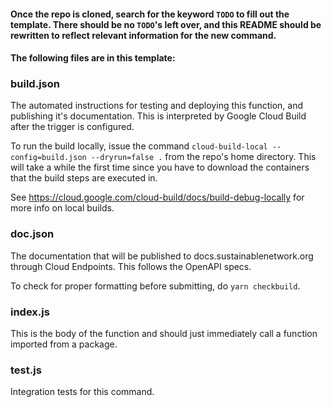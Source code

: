 #### Once the repo is cloned, search for the keyword `TODO` to fill out the template. There should be no `TODO`'s left over, and this README should be rewritten to reflect relevant information for the new command.

#### The following files are in this template:

### build.json

The automated instructions for testing and deploying this function, and publishing it's documentation. This is interpreted by Google Cloud Build after the trigger is configured.

To run the build locally, issue the command `cloud-build-local --config=build.json --dryrun=false .` from the repo's home directory. This will take a while the first time since you have to download the containers that the build steps are executed in.

See https://cloud.google.com/cloud-build/docs/build-debug-locally for more info on local builds.

### doc.json

The documentation that will be published to docs.sustainablenetwork.org through Cloud Endpoints. This follows the OpenAPI specs.

To check for proper formatting before submitting, do `yarn checkbuild`.

### index.js

This is the body of the function and should just immediately call a function imported from a package.

### test.js

Integration tests for this command.
